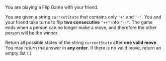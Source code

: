 You are playing a Flip Game with your friend.

You are given a string `currentState` that contains only `'+'` and `'-'`. You and your friend take turns to flip **two consecutive** `"++"` into `"--"`. The game ends when a person can no longer make a move, and therefore the other person will be the winner.

Return all possible states of the string `currentState` after **one valid move**. You may return the answer in **any order**. If there is no valid move, return an empty list `[]`.
